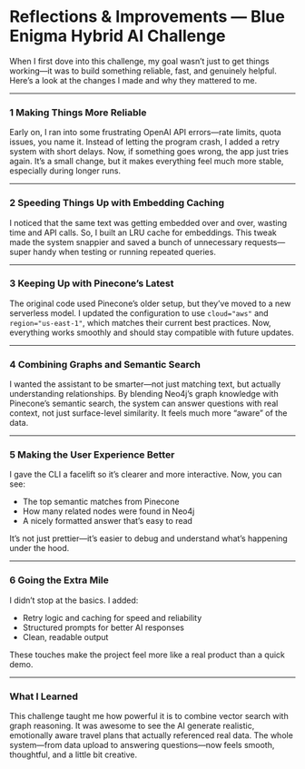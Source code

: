 # Reflections & Improvements — Blue Enigma Hybrid AI Challenge

When I first dove into this challenge, my goal wasn’t just to get things working—it was to build something reliable, fast, and genuinely helpful. Here’s a look at the changes I made and why they mattered to me.

----

### 1️ Making Things More Reliable
Early on, I ran into some frustrating OpenAI API errors—rate limits, quota issues, you name it. Instead of letting the program crash, I added a retry system with short delays. Now, if something goes wrong, the app just tries again. It’s a small change, but it makes everything feel much more stable, especially during longer runs.

---

### 2️ Speeding Things Up with Embedding Caching
I noticed that the same text was getting embedded over and over, wasting time and API calls. So, I built an LRU cache for embeddings. This tweak made the system snappier and saved a bunch of unnecessary requests—super handy when testing or running repeated queries.

---

### 3️ Keeping Up with Pinecone’s Latest
The original code used Pinecone’s older setup, but they’ve moved to a new serverless model. I updated the configuration to use `cloud="aws"` and `region="us-east-1"`, which matches their current best practices. Now, everything works smoothly and should stay compatible with future updates.

----

### 4️ Combining Graphs and Semantic Search
I wanted the assistant to be smarter—not just matching text, but actually understanding relationships. By blending Neo4j’s graph knowledge with Pinecone’s semantic search, the system can answer questions with real context, not just surface-level similarity. It feels much more “aware” of the data.

---

### 5️ Making the User Experience Better
I gave the CLI a facelift so it’s clearer and more interactive. Now, you can see:
- The top semantic matches from Pinecone
- How many related nodes were found in Neo4j
- A nicely formatted answer that’s easy to read

It’s not just prettier—it’s easier to debug and understand what’s happening under the hood.

---

### 6️ Going the Extra Mile
I didn’t stop at the basics. I added:
- Retry logic and caching for speed and reliability
- Structured prompts for better AI responses
- Clean, readable output

These touches make the project feel more like a real product than a quick demo.

---

###  What I Learned
This challenge taught me how powerful it is to combine vector search with graph reasoning. It was awesome to see the AI generate realistic, emotionally aware travel plans that actually referenced real data. The whole system—from data upload to answering questions—now feels smooth, thoughtful, and a little bit creative.